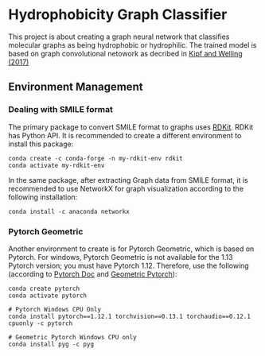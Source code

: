 # Hydrophobicity Graph Classifier

This project is about creating a graph neural network that classifies molecular graphs as being hydrophobic or hydrophilic.
The trained model is based on graph convolutional netowork as decribed in [Kipf and Welling (2017)](https://arxiv.org/abs/1609.02907)

## Environment Management

### Dealing with SMILE format

The primary package to convert SMILE format to graphs uses [RDKit](http://www.rdkit.org/docs/api-docs.html).
RDKit has Python API.
It is recommended to create a different environment to install this package:

```
conda create -c conda-forge -n my-rdkit-env rdkit
conda activate my-rdkit-env
```

In the same package, after extracting Graph data from SMILE format, it is recommended to use NetworkX for graph visualization according to the following installation:

```
conda install -c anaconda networkx
```

### Pytorch Geometric

Another environment to create is for Pytorch Geometric, which is based on Pytorch.
For windows, Pytorch Geometric is not available for the 1.13 Pytorch version; you must have Pytorch 1.12.
Therefore, use the following (according to [Pytorch Doc](https://pytorch.org/get-started/previous-versions/) and [Geometric Pytorch](https://pytorch-geometric.readthedocs.io/en/latest/install/installation.html)):

```
conda create pytorch
conda activate pytorch

# Pytorch Windows CPU Only
conda install pytorch==1.12.1 torchvision==0.13.1 torchaudio==0.12.1 cpuonly -c pytorch

# Geometric Pytorch Windows CPU only
conda install pyg -c pyg
```